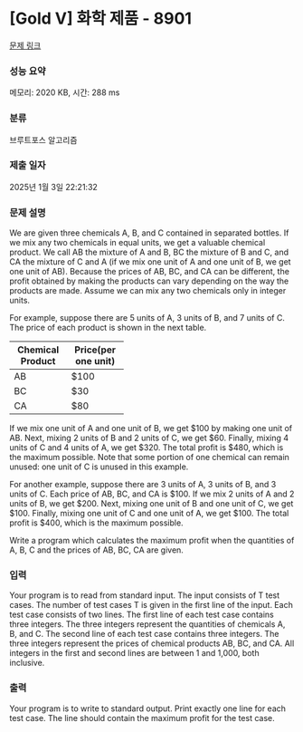 # [Gold V] 화학 제품 - 8901 

[문제 링크](https://www.acmicpc.net/problem/8901) 

### 성능 요약

메모리: 2020 KB, 시간: 288 ms

### 분류

브루트포스 알고리즘

### 제출 일자

2025년 1월 3일 22:21:32

### 문제 설명

<p>We are given three chemicals A, B, and C contained in separated bottles. If we mix any two chemicals in equal units, we get a valuable chemical product. We call AB the mixture of A and B, BC the mixture of B and C, and CA the mixture of C and A (if we mix one unit of A and one unit of B, we get one unit of AB). Because the prices of AB, BC, and CA can be different, the profit obtained by making the products can vary depending on the way the products are made. Assume we can mix any two chemicals only in integer units. </p>

<p>For example, suppose there are 5 units of A, 3 units of B, and 7 units of C. The price of each product is shown in the next table. </p>

<table class="table table-bordered" style="width:40%">
	<thead>
		<tr>
			<th style="width:20%">Chemical Product</th>
			<th style="width:20%">Price(per one unit)</th>
		</tr>
	</thead>
	<tbody>
		<tr>
			<td>AB</td>
			<td><span>$</span>100</td>
		</tr>
		<tr>
			<td>BC</td>
			<td><span>$</span>30</td>
		</tr>
		<tr>
			<td>CA</td>
			<td><span>$</span>80</td>
		</tr>
	</tbody>
</table>

<p>If we mix one unit of A and one unit of B, we get <span>$</span>100 by making one unit of AB. Next, mixing 2 units of B and 2 units of C, we get <span>$</span>60. Finally, mixing 4 units of C and 4 units of A, we get <span>$</span>320. The total profit is <span>$</span>480, which is the maximum possible. Note that some portion of one chemical can remain unused: one unit of C is unused in this example. </p>

<p>For another example, suppose there are 3 units of A, 3 units of B, and 3 units of C. Each price of AB, BC, and CA is <span>$</span>100. If we mix 2 units of A and 2 units of B, we get <span>$</span>200. Next, mixing one unit of B and one unit of C, we get <span>$</span>100. Finally, mixing one unit of C and one unit of A, we get <span>$</span>100. The total profit is <span>$</span>400, which is the maximum possible. </p>

<p>Write a program which calculates the maximum profit when the quantities of A, B, C and the prices of AB, BC, CA are given. </p>

### 입력 

 <p>Your program is to read from standard input. The input consists of T test cases. The number of test cases T is given in the first line of the input. Each test case consists of two lines. The first line of each test case contains three integers. The three integers represent the quantities of chemicals A, B, and C. The second line of each test case contains three integers. The three integers represent the prices of chemical products AB, BC, and CA. All integers in the first and second lines are between 1 and 1,000, both inclusive. </p>

### 출력 

 <p>Your program is to write to standard output. Print exactly one line for each test case. The line should contain the maximum profit for the test case. </p>

